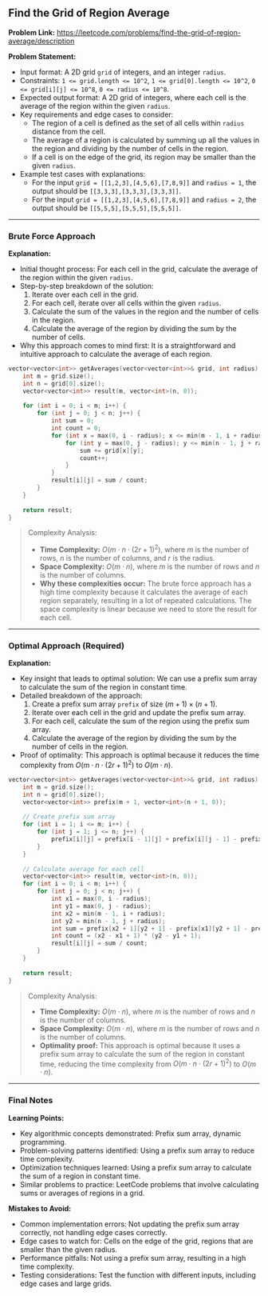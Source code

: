 ## Find the Grid of Region Average

**Problem Link:** https://leetcode.com/problems/find-the-grid-of-region-average/description

**Problem Statement:**
- Input format: A 2D grid `grid` of integers, and an integer `radius`.
- Constraints: `1 <= grid.length <= 10^2`, `1 <= grid[0].length <= 10^2`, `0 <= grid[i][j] <= 10^8`, `0 <= radius <= 10^8`.
- Expected output format: A 2D grid of integers, where each cell is the average of the region within the given `radius`.
- Key requirements and edge cases to consider:
  - The region of a cell is defined as the set of all cells within `radius` distance from the cell.
  - The average of a region is calculated by summing up all the values in the region and dividing by the number of cells in the region.
  - If a cell is on the edge of the grid, its region may be smaller than the given `radius`.
- Example test cases with explanations:
  - For the input `grid = [[1,2,3],[4,5,6],[7,8,9]]` and `radius = 1`, the output should be `[[3,3,3],[3,3,3],[3,3,3]]`.
  - For the input `grid = [[1,2,3],[4,5,6],[7,8,9]]` and `radius = 2`, the output should be `[[5,5,5],[5,5,5],[5,5,5]]`.

---

### Brute Force Approach

**Explanation:**
- Initial thought process: For each cell in the grid, calculate the average of the region within the given `radius`.
- Step-by-step breakdown of the solution:
  1. Iterate over each cell in the grid.
  2. For each cell, iterate over all cells within the given `radius`.
  3. Calculate the sum of the values in the region and the number of cells in the region.
  4. Calculate the average of the region by dividing the sum by the number of cells.
- Why this approach comes to mind first: It is a straightforward and intuitive approach to calculate the average of each region.

```cpp
vector<vector<int>> getAverages(vector<vector<int>>& grid, int radius) {
    int m = grid.size();
    int n = grid[0].size();
    vector<vector<int>> result(m, vector<int>(n, 0));
    
    for (int i = 0; i < m; i++) {
        for (int j = 0; j < n; j++) {
            int sum = 0;
            int count = 0;
            for (int x = max(0, i - radius); x <= min(m - 1, i + radius); x++) {
                for (int y = max(0, j - radius); y <= min(n - 1, j + radius); y++) {
                    sum += grid[x][y];
                    count++;
                }
            }
            result[i][j] = sum / count;
        }
    }
    
    return result;
}
```

> Complexity Analysis:
> - **Time Complexity:** $O(m \cdot n \cdot (2r + 1)^2)$, where $m$ is the number of rows, $n$ is the number of columns, and $r$ is the radius.
> - **Space Complexity:** $O(m \cdot n)$, where $m$ is the number of rows and $n$ is the number of columns.
> - **Why these complexities occur:** The brute force approach has a high time complexity because it calculates the average of each region separately, resulting in a lot of repeated calculations. The space complexity is linear because we need to store the result for each cell.

---

### Optimal Approach (Required)

**Explanation:**
- Key insight that leads to optimal solution: We can use a prefix sum array to calculate the sum of the region in constant time.
- Detailed breakdown of the approach:
  1. Create a prefix sum array `prefix` of size $(m + 1) \times (n + 1)$.
  2. Iterate over each cell in the grid and update the prefix sum array.
  3. For each cell, calculate the sum of the region using the prefix sum array.
  4. Calculate the average of the region by dividing the sum by the number of cells in the region.
- Proof of optimality: This approach is optimal because it reduces the time complexity from $O(m \cdot n \cdot (2r + 1)^2)$ to $O(m \cdot n)$.

```cpp
vector<vector<int>> getAverages(vector<vector<int>>& grid, int radius) {
    int m = grid.size();
    int n = grid[0].size();
    vector<vector<int>> prefix(m + 1, vector<int>(n + 1, 0));
    
    // Create prefix sum array
    for (int i = 1; i <= m; i++) {
        for (int j = 1; j <= n; j++) {
            prefix[i][j] = prefix[i - 1][j] + prefix[i][j - 1] - prefix[i - 1][j - 1] + grid[i - 1][j - 1];
        }
    }
    
    // Calculate average for each cell
    vector<vector<int>> result(m, vector<int>(n, 0));
    for (int i = 0; i < m; i++) {
        for (int j = 0; j < n; j++) {
            int x1 = max(0, i - radius);
            int y1 = max(0, j - radius);
            int x2 = min(m - 1, i + radius);
            int y2 = min(n - 1, j + radius);
            int sum = prefix[x2 + 1][y2 + 1] - prefix[x1][y2 + 1] - prefix[x2 + 1][y1] + prefix[x1][y1];
            int count = (x2 - x1 + 1) * (y2 - y1 + 1);
            result[i][j] = sum / count;
        }
    }
    
    return result;
}
```

> Complexity Analysis:
> - **Time Complexity:** $O(m \cdot n)$, where $m$ is the number of rows and $n$ is the number of columns.
> - **Space Complexity:** $O(m \cdot n)$, where $m$ is the number of rows and $n$ is the number of columns.
> - **Optimality proof:** This approach is optimal because it uses a prefix sum array to calculate the sum of the region in constant time, reducing the time complexity from $O(m \cdot n \cdot (2r + 1)^2)$ to $O(m \cdot n)$.

---

### Final Notes

**Learning Points:**
- Key algorithmic concepts demonstrated: Prefix sum array, dynamic programming.
- Problem-solving patterns identified: Using a prefix sum array to reduce time complexity.
- Optimization techniques learned: Using a prefix sum array to calculate the sum of a region in constant time.
- Similar problems to practice: LeetCode problems that involve calculating sums or averages of regions in a grid.

**Mistakes to Avoid:**
- Common implementation errors: Not updating the prefix sum array correctly, not handling edge cases correctly.
- Edge cases to watch for: Cells on the edge of the grid, regions that are smaller than the given radius.
- Performance pitfalls: Not using a prefix sum array, resulting in a high time complexity.
- Testing considerations: Test the function with different inputs, including edge cases and large grids.